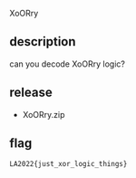 XoORry

## description

can you decode XoORry logic?

## release

- XoORry.zip

## flag

`LA2022{just_xor_logic_things}`
